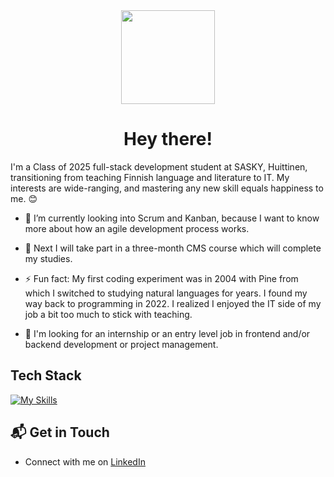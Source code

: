 <div id="header" align="center">
<img src="https://media4.giphy.com/media/v1.Y2lkPTc5MGI3NjExaWdiNW5jbnUycmYzNThwN2UzNGVicHFxYXdtNnNiMTA2MWF4eTVtMCZlcD12MV9pbnRlcm5hbF9naWZfYnlfaWQmY3Q9cw/ZbVUHWoiLTzMWmKXuo/giphy.gif" width="150" />
<h1>
  Hey there! 
</h1> 
</div>

I'm a Class of 2025 full-stack development student at SASKY, Huittinen, transitioning from teaching Finnish language and literature to IT. My interests are wide-ranging, and mastering any new skill equals happiness to me. :blush:

- 🔭 I’m currently looking into Scrum and Kanban, because I want to know more about how an agile development process works.
- 🌱 Next I will take part in a three-month CMS course which will complete my studies.
- ⚡ Fun fact: My first coding experiment was in 2004 with Pine from which I switched to studying natural languages for years. I found my way back to programming in 2022. I realized I enjoyed the IT side of my job a bit too much to stick with teaching.

- :green_heart: I'm looking for an internship or an entry level job in frontend and/or backend development or project management. 

## Tech Stack
[![My Skills](https://skillicons.dev/icons?i=js,react,html,css,sass,php,postgresql)](https://skillicons.dev)

## 📬 Get in Touch

- Connect with me on [LinkedIn](www.linkedin.com/in/leena-kevatkyla)

